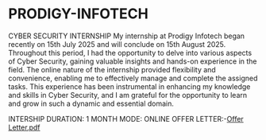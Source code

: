 # PRODIGY-INFOTECH
CYBER SECURITY INTERNSHIP
My internship at Prodigy Infotech began recently on 15th July 2025 and will conclude on 15th August 2025. Throughout this period, I had the opportunity to delve into various aspects of Cyber Security, gaining valuable insights and hands-on experience in the field. The online nature of the internship provided flexibility and convenience, enabling me to effectively manage and complete the assigned tasks. This experience has been instrumental in enhancing my knowledge and skills in Cyber Security, and I am grateful for the opportunity to learn and grow in such a dynamic and essential domain.

INTERSHIP DURATION: 1 MONTH
MODE: ONLINE
OFFER LETTER:-[Offer Letter.pdf](https://github.com/user-attachments/files/21705850/Offer.Letter.pdf)

